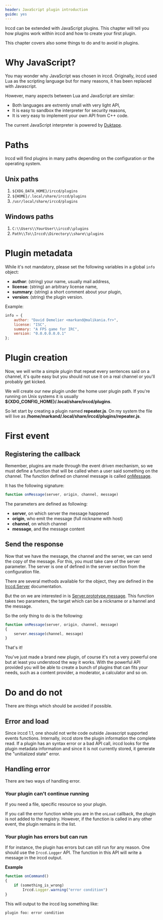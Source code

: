 ```yaml
---
header: JavaScript plugin introduction
guide: yes
---
```


Irccd can be extended with JavaScript plugins. This chapter will tell you how
plugins work within irccd and how to create your first plugin.

This chapter covers also some things to do and to avoid in plugins.

# Why JavaScript?

You may wonder why JavaScript was chosen in irccd. Originally, irccd used Lua as
the scripting language but for many reasons, it has been replaced with
Javascript.

However, many aspects between Lua and JavaScript are similar:

  - Both languages are extremly small with very light API,
  - It is easy to sandbox the interpreter for security reasons,
  - It is very easy to implement your own API from C++ code.

The current JavaScript interpreter is powered by [Duktape][duktape].

[duktape]: http://duktape.org

# Paths

Irccd will find plugins in many paths depending on the configuration or the
operating system.

## Unix paths

  1. `${XDG_DATA_HOME}/irccd/plugins`
  2. `${HOME}/.local/share/irccd/plugins`
  3. `/usr/local/share/irccd/plugins`

## Windows paths

  1. `C:\\Users\\YourUser\\irccd\\plugins`
  2. `Path\\To\\Irccd\\Directory\\share\\plugins`

# Plugin metadata

While it's not mandatory, please set the following variables in a global `info`
object:

  - **author**: (string) your name, usually mail address,
  - **license**: (string) an arbitrary license name,
  - **summary**: (string) a short comment about your plugin,
  - **version**: (string) the plugin version.

Example:

````javascript
info = {
    author: "David Demelier <markand@malikania.fr>",
    license: "ISC",
    summary: "A FPS game for IRC",
    version: "0.0.0.0.0.0.1"
};
````

# Plugin creation

Now, we will write a simple plugin that repeat every sentences said on a
channel, it's quite easy but you should not use it on a real channel or you'll
probably get kicked.

We will create our new plugin under the home user plugin path. If you're running
on Unix systems it is usually **${XDG_CONFIG_HOME}/.local/share/irccd/plugins**.

So let start by creating a plugin named **repeater.js**. On my system the file
will live as **/home/markand/.local/share/irccd/plugins/repeater.js**.

# First event

## Registering the callback

Remember, plugins are made through the event driven mechanism, so we must define
a function that will be called when a user said something on the channel. The
function defined on channel message is called [onMessage][].

It has the following signature:

````javascript
function onMessage(server, origin, channel, message)
````

The parameters are defined as following:

  - **server**, on which server the message happened
  - **origin**, who emit the message (full nickname with host)
  - **channel**, on which channel
  - **message**, and the message content

## Send the response

Now that we have the message, the channel and the server, we can send the copy
of the message. For this, you must take care of the server parameter. The server
is one of defined in the server section from the configuration file.

There are several methods available for the object, they are defined in the
[Irccd.Server][server-api] documentation.

But the on we are interested in is [Server.prototype.message][server-message].
This function takes two parameters, the target which can be a nickname or a
hannel and the message.

So the only thing to do is the following:

````javascript
function onMessage(server, origin, channel, message)
{
    server.message(channel, message)
}
````

That's it!

You've just made a brand new plugin, of course it's not a very powerful one but
at least you understood the way it works. With the powerful API provided you
will be able to create a bunch of plugins that can fits your needs, such as
a content provider, a moderator, a calculator and so on.

# Do and do not

There are things which should be avoided if possible.

## Error and load

Since irccd 1.1, one should not write code outside Javascript supported events
functions. Internally, irccd store the plugin information the complete read. If
a plugin has an syntax error or a bad API call, irccd looks for the plugin
metadata information and since it is not currently stored, it generate the
"unitialized state" error.

## Handling error

There are two ways of handling error.

### Your plugin can't continue running

If you need a file, specific resource so your plugin.

If you call the error function while you are in the `onLoad` callback, the
plugin is not added to the registry. However, if the function is called in any
other event, the plugin remains in the list.

### Your plugin has errors but can run

If for instance, the plugin has errors but can still run for any reason. One
should use the `Irccd.Logger` API. The function in this API will write a message
in the irccd output.

**Example**

````javascript
function onCommand()
{
    if (something_is_wrong)
        Irccd.Logger.warning("error condition")
}
````

This will output to the irccd log something like:

````nohighlight
plugin foo: error condition
````

[onMessage]: @baseurl@/api/event/onMessage.html
[server-api]: @baseurl@/api/module/Irccd.Server/index.html
[server-message]: @baseurl@/api/module/Irccd.Server/Irccd.Server.prototype.message.html
